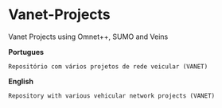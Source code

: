 # Vanet-Projects
Vanet Projects using Omnet++, SUMO and Veins

**Portugues**
```
Repositório com vários projetos de rede veicular (VANET)
```

**English**
```
Repository with various vehicular network projects (VANET)
```
